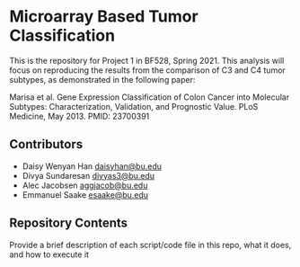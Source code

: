 # Microarray Based Tumor Classification

This is the repository for Project 1 in BF528, Spring 2021.
This analysis will focus on reproducing the results from the comparison of C3 and C4 tumor subtypes, as demonstrated in the following paper:

Marisa et al. Gene Expression Classification of Colon Cancer into Molecular Subtypes: Characterization, Validation, and Prognostic Value. PLoS Medicine, May 2013. PMID: 23700391

## Contributors

- Daisy Wenyan Han daisyhan@bu.edu
- Divya Sundaresan divyas3@bu.edu
- Alec Jacobsen aggjacob@bu.edu
- Emmanuel Saake esaake@bu.edu

## Repository Contents

Provide a brief description of each script/code file in this repo, what it does, and how to execute it
